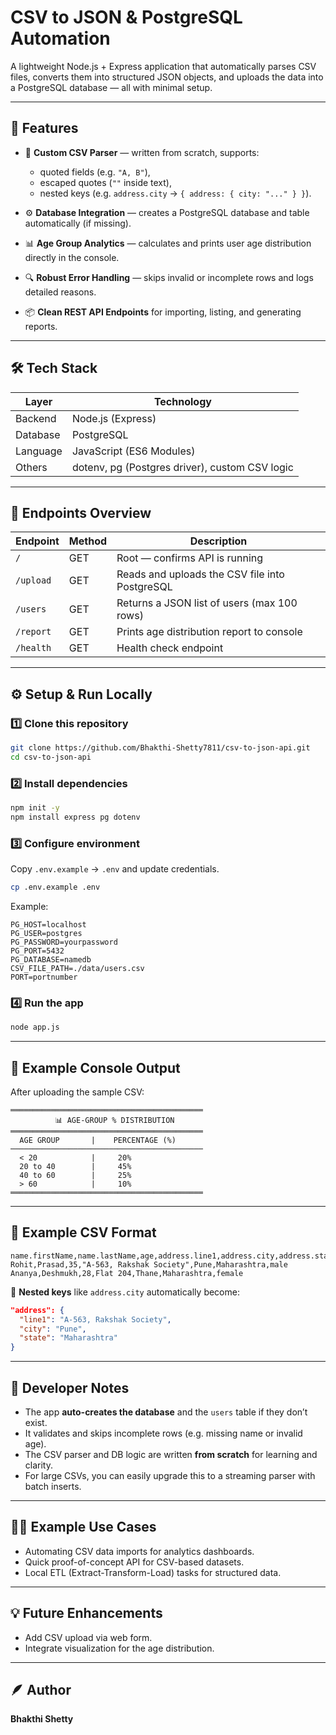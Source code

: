 # CSV to JSON & PostgreSQL Automation

A lightweight Node.js + Express application that automatically parses CSV files, converts them into structured JSON objects, and uploads the data into a PostgreSQL database — all with minimal setup.

---

## 🚀 Features

* 🧠 **Custom CSV Parser** — written from scratch, supports:

  * quoted fields (e.g. `"A, B"`),
  * escaped quotes (`""` inside text),
  * nested keys (e.g. `address.city` → `{ address: { city: "..." } }`).
* ⚙️ **Database Integration** — creates a PostgreSQL database and table automatically (if missing).
* 📊 **Age Group Analytics** — calculates and prints user age distribution directly in the console.
* 🔍 **Robust Error Handling** — skips invalid or incomplete rows and logs detailed reasons.
* 📦 **Clean REST API Endpoints** for importing, listing, and generating reports.

---

## 🛠️ Tech Stack

| Layer    | Technology                                     |
| -------- | ---------------------------------------------- |
| Backend  | Node.js (Express)                              |
| Database | PostgreSQL                                     |
| Language | JavaScript (ES6 Modules)                       |
| Others   | dotenv, pg (Postgres driver), custom CSV logic |

---

## 📂 Endpoints Overview

| Endpoint  | Method | Description                                    |
| --------- | ------ | ---------------------------------------------- |
| `/`       | GET    | Root — confirms API is running                 |
| `/upload` | GET    | Reads and uploads the CSV file into PostgreSQL |
| `/users`  | GET    | Returns a JSON list of users (max 100 rows)    |
| `/report` | GET    | Prints age distribution report to console      |
| `/health` | GET    | Health check endpoint                          |

---

## ⚙️ Setup & Run Locally

### 1️⃣ Clone this repository

```bash
git clone https://github.com/Bhakthi-Shetty7811/csv-to-json-api.git
cd csv-to-json-api
```

### 2️⃣ Install dependencies

```bash
npm init -y
npm install express pg dotenv
```

### 3️⃣ Configure environment

Copy `.env.example` → `.env` and update credentials.

```bash
cp .env.example .env
```

Example:

```env
PG_HOST=localhost
PG_USER=postgres
PG_PASSWORD=yourpassword
PG_PORT=5432
PG_DATABASE=namedb
CSV_FILE_PATH=./data/users.csv
PORT=portnumber
```

### 4️⃣ Run the app

```bash
node app.js
```

---

## 🧠 Example Console Output

After uploading the sample CSV:

```
═══════════════════════════════════════════
          📊 AGE-GROUP % DISTRIBUTION       
═══════════════════════════════════════════
  AGE GROUP       |    PERCENTAGE (%)       
───────────────────────────────────────────
  < 20            |     20%
  20 to 40        |     45%
  40 to 60        |     25%
  > 60            |     10%
═══════════════════════════════════════════
```

---

## 🧩 Example CSV Format

```
name.firstName,name.lastName,age,address.line1,address.city,address.state,gender
Rohit,Prasad,35,"A-563, Rakshak Society",Pune,Maharashtra,male
Ananya,Deshmukh,28,Flat 204,Thane,Maharashtra,female
```

🧾 **Nested keys** like `address.city` automatically become:

```json
"address": {
  "line1": "A-563, Rakshak Society",
  "city": "Pune",
  "state": "Maharashtra"
}
```

---

## 🧰 Developer Notes

* The app **auto-creates the database** and the `users` table if they don’t exist.
* It validates and skips incomplete rows (e.g. missing name or invalid age).
* The CSV parser and DB logic are written **from scratch** for learning and clarity.
* For large CSVs, you can easily upgrade this to a streaming parser with batch inserts.

---

## 🧑‍💻 Example Use Cases

* Automating CSV data imports for analytics dashboards.
* Quick proof-of-concept API for CSV-based datasets.
* Local ETL (Extract-Transform-Load) tasks for structured data.

---

## 💡 Future Enhancements

* Add CSV upload via web form.
* Integrate visualization for the age distribution.

---

## 🪶 Author
**Bhakthi Shetty**


